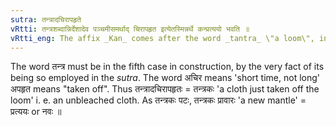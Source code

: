 ```yaml
---
sutra: तन्त्रादचिरापहृते
vRtti: तन्त्रशब्दान्निर्देशादेव पञ्चमीसमर्थाद् चिरापहृत इत्येतस्मिन्नर्थे कन्प्रत्ययो भवति ॥
vRtti_eng: The affix _Kan_ comes after the word _tantra_ \"a loom\", in the sense of \"taken off therefrom not long ago or shortly before\".
---
```

The word तन्त्र must be in the fifth case in construction, by the very fact of its being so employed in the _sutra_. The word अचिर means 'short time, not long' अपहृत means "taken off". Thus तन्त्रादचिरापहृतः = तन्त्रकः 'a cloth just taken off the loom' i. e. an unbleached cloth. As तन्त्रकः पटः, तन्त्रकः प्रावारः 'a new mantle' = प्रत्ययः or नवः ॥
